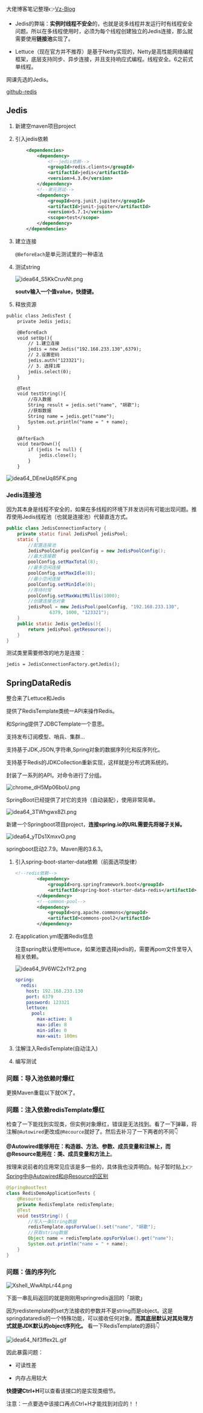 大佬博客笔记整理👉[Vz-Blog](https://www.oz6.cn/articles/58)

- Jedis的弊端：**实例时线程不安全**的，也就是说多线程并发运行时有线程安全问题。所以在多线程使用时，必须为每个线程创建独立的Jedis连接，那么就需要使用**链接池**实现了。

- Lettuce（现在官方并不推荐）是基于Netty实现的，Netty是高性能网络编程框架，底层支持同步、异步连接，并且支持响应式编程。线程安全。6之前式单线程。

网课先选的Jedis。

[github-redis](https://github.com/redis/jedis)

## Jedis

1. 新建空maven项目project

2. 引入jedis依赖
   
   ```xml
       <dependencies>
           <dependency>
               <!--jedis依赖-->
               <groupId>redis.clients</groupId>
               <artifactId>jedis</artifactId>
               <version>4.3.0</version>
           </dependency>
           <!--单元测试-->
           <dependency>
               <groupId>org.junit.jupiter</groupId>
               <artifactId>junit-jupiter</artifactId>
               <version>5.7.1</version>
               <scope>test</scope>
           </dependency>
       </dependencies>
   ```

3. 建立连接
   
   `@BeforeEach`是单元测试里的一种语法

4. 测试string
   
   ![idea64_S5KkCruvNt.png](https://raw.githubusercontent.com/Fanyup/cloudimg/master/img/idea64_S5KkCruvNt.png)
   
   **soutv输入一个值value，快捷键。**

5. 释放资源

```xml
public class JedisTest {
    private Jedis jedis;

    @BeforeEach
    void setUp(){
        // 1.建立连接
        jedis = new Jedis("192.168.233.130",6379);
        // 2.设置密码
        jedis.auth("123321");
        // 3. 选择1库
        jedis.select(0);
    }

    @Test
    void testString(){
        //存入数据
        String result = jedis.set("name", "胡歌");
        //获取数据
        String name = jedis.get("name");
        System.out.println("name = " + name);
    }

    @AfterEach
    void tearDown(){
        if (jedis != null) {
            jedis.close();
        }
    }
```

![idea64_DEneUq85FK.png](https://raw.githubusercontent.com/Fanyup/cloudimg/master/img/idea64_DEneUq85FK.png)

### Jedis连接池

因为其本身是线程不安全的，如果在多线程的环境下并发访问有可能出现问题。推荐使用Jedis线程池（也就是连接池）代替直连方式。

```java
public class JedisConnectionFactory {
    private static final JedisPool jedisPool;
    static {
        //配置连接池
        JedisPoolConfig poolConfig = new JedisPoolConfig();
        //最大连接数
        poolConfig.setMaxTotal(8);
        //最多空闲连接
        poolConfig.setMaxIdle(8);
        //最小空闲连接
        poolConfig.setMinIdle(0);
        //等待时常
        poolConfig.setMaxWaitMillis(1000);
        //创建连接池对象
        jedisPool = new JedisPool(poolConfig, "192.168.233.130",
                6379, 1000, "123321");
    }
    public static Jedis getJedis(){
        return jedisPool.getResource();
    }
}
```

测试类里需要修改的地方是连接：

`jedis = JedisConnectionFactory.getJedis();`

## SpringDataRedis

整合来了Lettuce和Jedis

提供了RedisTemplate类统一API来操作Redis。

和Spring提供了JDBCTemplate一个意思。

支持发布订阅模型、哨兵、集群...

支持基于JDK,JSON,字符串,Spring对象的数据序列化和反序列化。

支持基于Redis的JDKCollection重新实现，这样就是分布式跨系统的。

封装了一系列的API。对命令进行了分组。

![chrome_dH5Mp06boU.png](https://raw.githubusercontent.com/Fanyup/cloudimg/master/img/chrome_dH5Mp06boU.png)

SpringBoot已经提供了对它的支持（自动装配），使用非常简单。

![idea64_3TWhgwx8ZI.png](https://raw.githubusercontent.com/Fanyup/cloudimg/master/img/idea64_3TWhgwx8ZI.png)

新建一个Springboot项目project，**连接spring.io的URL需要先将梯子关掉。**

![idea64_yTDs1XmxvO.png](https://raw.githubusercontent.com/Fanyup/cloudimg/master/img/idea64_yTDs1XmxvO.png)

springboot启动2.7.9。Maven用的3.6.3。

1. 引入spring-boot-starter-data依赖（前面选项旋律）
   
   ```xml
   <!--redis依赖-->
           <dependency>
               <groupId>org.springframework.boot</groupId>
               <artifactId>spring-boot-starter-data-redis</artifactId>
           </dependency>
           <!--common-pool-->
           <dependency>
               <groupId>org.apache.commons</groupId>
               <artifactId>commons-pool2</artifactId>
           </dependency>
   ```

2. 在application.yml配置Redis信息
   
   注意spring默认使用lettuce，如果池要选择jedis的，需要再pom文件里导入相关依赖。
   
   ![idea64_9V6WC2x1Y2.png](https://raw.githubusercontent.com/Fanyup/cloudimg/master/img/idea64_9V6WC2x1Y2.png)
   
   ```yaml
   spring:
     redis:
       host: 192.168.233.130
       port: 6379
       password: 123321
       lettuce:
         pool:
           max-active: 8
           max-idle: 8
           min-idle: 0
           max-wait: 100ms
   ```

3. 注解注入RedisTemplate(自动注入)

4. 编写测试

### 问题：导入池依赖时爆红

更换Maven重载以下就OK了。

### 问题：注入依赖redisTemplate爆红

检查了一下能找到实现类，但实例对象爆红，错误是无法找到。看了一下弹幕，将注解`@Autowired`更改成`@Recource`就好了。然后去补习了一下两者的不同👇

**@Autowired能够用在：构造器、方法、参数、成员变量和注解上，而@Resource能用在：类、成员变量和方法上**。

按理来说前者的应用常见应该是多一些的，具体我也没弄明白。帖子暂时贴上👉[Spring中@Autowired和@Resource的区别](https://blog.csdn.net/Weixiaohuai/article/details/120853683#:~:text=%40Autowired%E8%83%BD%E5%A4%9F%E7%94%A8%E5%9C%A8%EF%BC%9A%E6%9E%84%E9%80%A0,%E6%88%90%E5%91%98%E5%8F%98%E9%87%8F%E5%92%8C%E6%96%B9%E6%B3%95%E4%B8%8A%E3%80%82&text=%40Autowired%E6%98%AFSpring%E5%AE%9A%E4%B9%89%E7%9A%84,%E4%B8%8E%E5%85%B6%E4%BB%96%E6%A1%86%E6%9E%B6%E4%B8%80%E8%B5%B7%E4%BD%BF%E7%94%A8%E3%80%82)

```java
@SpringBootTest
class RedisDemoApplicationTests {
    @Resource
    private RedisTemplate redisTemplate;
    @Test
    void testString() {
        //写入一条String数据
        redisTemplate.opsForValue().set("name", "胡歌");
        //获取string数据
        Object name = redisTemplate.opsForValue().get("name");
        System.out.println("name = " + name);
    }
}
```

### 问题：值的序列化

![Xshell_WwAltpLr44.png](https://raw.githubusercontent.com/Fanyup/cloudimg/master/img/Xshell_WwAltpLr44.png)

下面一串乱码返回的就是刚刚用springredis返回的「胡歌」

因为redistemplate的set方法接收的参数并不是string而是object。这是springdataredis的一个特殊功能，可以接收任何对象。**而其底层默认对其处理方式就是JDK默认的object序列化。** 看一下RedisTemplate的源码👇

![idea64_Nif3ffex2L.gif](https://raw.githubusercontent.com/Fanyup/cloudimg/master/img/idea64_Nif3ffex2L.gif)

因此暴露问题：

- 可读性差

- 内存占用较大

**快捷键Ctrl+H**可以查看该接口的是实现类细节。

注意：一点要选中该接口再点Ctrl+H才能找到对应的！！
